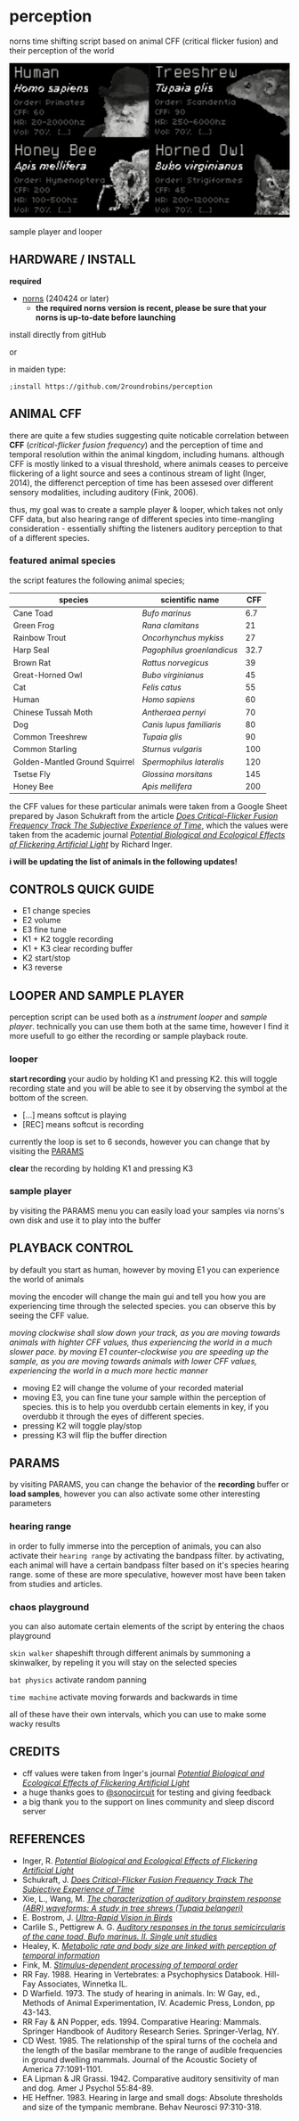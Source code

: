 # perception
 norns time shifting script based on animal CFF (critical flicker fusion) and their perception of the world

 ![main_gui](/assets/gui.png)


sample player and looper


## HARDWARE / INSTALL

**required**

- [norns](https://github.com/p3r7/awesome-monome-norns) (240424 or later)
  - **the required norns version is recent, please be sure that your norns is up-to-date before launching**

install directly from gitHub

or

in maiden type:

```
;install https://github.com/2roundrobins/perception
```
## ANIMAL CFF
there are quite a few studies suggesting quite noticable correlation between **CFF** (_critical-flicker fusion frequency_) and the perception of time and temporal resolution  within the animal kingdom, including humans. although CFF is mostly linked to a visual threshold, where animals ceases to perceive flickering of a light source and sees a continous stream of light (Inger, 2014), the differenct perception of time has been assesed over different sensory modalities, including auditory (Fink, 2006).

thus, my goal was to create a sample player & looper, which takes not only CFF data, but also hearing range of different species into time-mangling consideration - essentially shifting the listeners auditory perception to that of a different species.

### featured animal species
the script features the following animal species;

| species | scientific name | CFF |
| ------------ | ---------------- |----- |
| Cane Toad | _Bufo marinus_   |6.7 |
| Green Frog | _Rana clamitans_ |21 |
| Rainbow Trout | _Oncorhynchus mykiss_ |27 |
| Harp Seal | _Pagophilus groenlandicus_ |32.7 |
|Brown Rat| _Rattus norvegicus_ |39 |
| Great-Horned Owl| _Bubo virginianus_ |45 |
|Cat |  _Felis catus_ |55 |
| Human | _Homo sapiens_ |60 |
| Chinese Tussah Moth | _Antheraea pernyi_ |70 |
| Dog | _Canis lupus familiaris_ |80 |
| Common Treeshrew | _Tupaia glis_ |90 |
|Common Starling| _Sturnus vulgaris_ |100 |
| Golden-Mantled Ground Squirrel| _Spermophilus lateralis_ |120 |
| Tsetse Fly | _Glossina morsitans_ |145 |
| Honey Bee | _Apis mellifera_ |200 |

the CFF values for these particular animals were taken from a Google Sheet prepared by Jason Schukraft from the article [_Does Critical-Flicker Fusion Frequency Track The Subjective Experience of Time_](https://static1.squarespace.com/static/6035868111c9bd46c176042b/t/60c377be55c0e507bec8934b/1623422910703/Critical%2BFlicker-Fusion%2BReport%2B__%2BRethink%2BPriorities.pdf), which the values were taken from the academic journal [_Potential Biological and Ecological Effects of Flickering Artificial Light_](https://journals.plos.org/plosone/article?id=10.1371/journal.pone.0098631) by Richard Inger.

**i will be updating the list of animals in the following updates!**

## CONTROLS QUICK GUIDE
* E1 change species 
* E2 volume
* E3 fine tune
* K1 + K2 toggle recording
* K1 + K3 clear recording buffer
* K2 start/stop
* K3 reverse

## LOOPER AND SAMPLE PLAYER
perception script can be used both as a _instrument looper_ and _sample player_. technically you can use them both at the same time, however I find it more usefull to go either the recording or sample playback route. 

### looper
**start recording** your audio by holding K1 and pressing K2. this will toggle recording state and you will be able to see it by observing the symbol at the bottom of the screen.

* [...] means softcut is playing
* [REC] means softcut is recording

currently the loop is set to 6 seconds, however you can change that by visiting the [PARAMS](#perception-params)

**clear** the recording by holding K1 and pressing K3

### sample player
by visiting the PARAMS menu you can easily load your samples via norns's own disk and use it to play into the buffer

## PLAYBACK CONTROL
by default you start as human, however by moving E1 you can experience the world of animals

moving the encoder will change the main gui and tell you how you are experiencing time through the selected species. you can observe this by seeing the CFF value.

_moving clockwise shall slow down your track, as you are moving towards animals with highter CFF values, thus experiencing the world in a much slower pace. by moving E1 counter-clockwise you are speeding up the sample, as you are moving towards animals with lower CFF values, experiencing the world in a much more hectic manner_

* moving E2 will change the volume of your recorded material
* moving E3, you can fine tune your sample within the perception of species. this is to help you overdubb certain elements in key, if you overdubb it through the eyes of different species.
* pressing K2 will toggle play/stop
* pressing K3 will flip the buffer direction

## PARAMS
by visiting PARAMS, you can change the behavior of the **recording** buffer or **load samples**, however you can also activate some other interesting parameters

### hearing range
in order to fully immerse into the perception of animals, you can also activate their `hearing range` by activating the bandpass filter. by activating, each animal will have a certain bandpass filter based on it's species hearing range. some of these are more speculative, however most have been taken from studies and articles. 

### chaos playground
you can also automate certain elements of the script by entering the chaos playground

`skin walker` shapeshift through different animals by summoning a skinwalker, by repeling it you will stay on the selected species

`bat physics` activate random panning

`time machine` activate moving forwards and backwards in time

all of these have their own intervals, which you can use to make some wacky results

## CREDITS
* cff values were taken from Inger's journal [_Potential Biological and Ecological Effects of Flickering Artificial Light_](https://journals.plos.org/plosone/article?id=10.1371/journal.pone.0098631)
* a huge thanks goes to [@sonocircuit](https://github.com/sonocircuit) for testing and giving feedback
* a big thank you to the support on lines community and sleep discord server

## REFERENCES
* Inger, R. [_Potential Biological and Ecological Effects of Flickering Artificial Light_](https://journals.plos.org/plosone/article?id=10.1371/journal.pone.0098631)
* Schukraft, J. [_Does Critical-Flicker Fusion Frequency Track The Subjective Experience of Time_](https://static1.squarespace.com/static/6035868111c9bd46c176042b/t/60c377be55c0e507bec8934b/1623422910703/Critical%2BFlicker-Fusion%2BReport%2B__%2BRethink%2BPriorities.pdf)
* Xie, L., Wang, M. [_The characterization of auditory brainstem response (ABR) waveforms: A study in tree shrews (Tupaia belangeri)_](https://www.sciencedirect.com/science/article/pii/S1672293018300096)
* E. Bostrom, J. [_Ultra-Rapid Vision in Birds_](https://journals.plos.org/plosone/article?id=10.1371/journal.pone.0151099)
* Carlile S., Pettigrew A. G. [_Auditory responses in the torus semicircularis of the cane toad, Bufo marinus. II. Single unit studies_](https://pubmed.ncbi.nlm.nih.gov/6148757/)
* Healey, K. [_Metabolic rate and body size are linked with perception of temporal information_](https://www.sciencedirect.com/science/article/pii/S0003347213003060?via%3Dihub)
* Fink, M. [_Stimulus-dependent processing of temporal order_](https://www.sciencedirect.com/science/article/abs/pii/S0376635705002627?via%3Dihub)
* RR Fay. 1988. Hearing in Vertebrates: a Psychophysics Databook. Hill-Fay Associates, Winnetka IL.
* D Warfield. 1973. The study of hearing in animals. In: W Gay, ed., Methods of Animal Experimentation, IV. Academic Press, London, pp 43-143.
* RR Fay & AN Popper, eds. 1994. Comparative Hearing: Mammals. Springer Handbook of Auditory Research Series. Springer-Verlag, NY.
* CD West. 1985. The relationship of the spiral turns of the cochela and the length of the basilar membrane to the range of audible frequencies in ground dwelling mammals. Journal of the Acoustic Society of America 77:1091-1101.
* EA Lipman & JR Grassi. 1942. Comparative auditory sensitivity of man and dog. Amer J Psychol 55:84-89.
* HE Heffner. 1983. Hearing in large and small dogs: Absolute thresholds and size of the tympanic membrane. Behav Neurosci 97:310-318.
